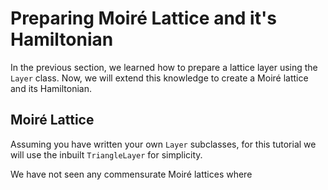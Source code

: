 # Preparing Moiré Lattice and it's Hamiltonian

In the previous section, we learned how to prepare a lattice layer using the `Layer` class. Now, we will extend this knowledge to create a Moiré lattice and its Hamiltonian.

## Moiré Lattice

Assuming you have written your own `Layer` subclasses, for this tutorial we will use the inbuilt `TriangleLayer` for simplicity.

We have not seen any commensurate Moiré lattices where 